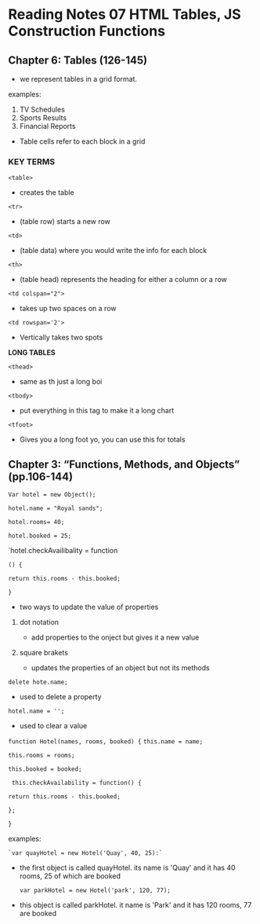 # Reading Notes 07 HTML Tables, JS Construction Functions

## Chapter 6: Tables (126-145) 

* we represent tables in a grid format.

examples:
1. TV Schedules
2. Sports Results
3. Financial Reports

* Table cells refer to each block in a grid

### KEY TERMS

`<table>`

* creates the table

`<tr>`

* (table row) starts a new row

`<td>`

* (table data) where you would write the info for each block

`<th>`

* (table head) represents the heading for either a column or a row

`<td colspan="2">`

* takes up two spaces on a row

`<td rowspan='2'>`

* Vertically takes two spots

**LONG TABLES**

`<thead>`

* same as th just a long boi

`<tbody>`

* put everything in this tag to make it a long chart

`<tfoot>`

* Gives you a long foot yo, you can use this for totals

## Chapter 3: “Functions, Methods, and Objects” (pp.106-144)

`Var hotel = new Object();`

`hotel.name = "Royal sands";`

`hotel.rooms= 40;`

`hotel.booked = 25;`

`hotel.checkAvailibality = function

`() {`

`return this.rooms - this.booked;`

`}`

* two ways to update the value of properties

1. dot notation
    * add properties to the onject but gives it a new value

2. square brakets
    * updates the properties of an object but not its methods

`delete hote.name;`

* used to delete a property

`hotel.name = '';`

* used to clear a value

`function Hotel(names, rooms, booked) {`
`this.name = name;`

`this.rooms = rooms;`

`this.booked = booked;`

` this.checkAvailability = function() {`

`return this.rooms - this.booked;`

`};`

`}`

examples:

    `var quayHotel = new Hotel('Quay', 40, 25):`

* the first object is called quayHotel. its name is 'Quay' and it has 40 rooms, 25 of which are booked

    `var parkHotel = new Hotel('park', 120, 77);`

* this object is called parkHotel. it name is 'Park' and it has 120 rooms, 77 are booked

